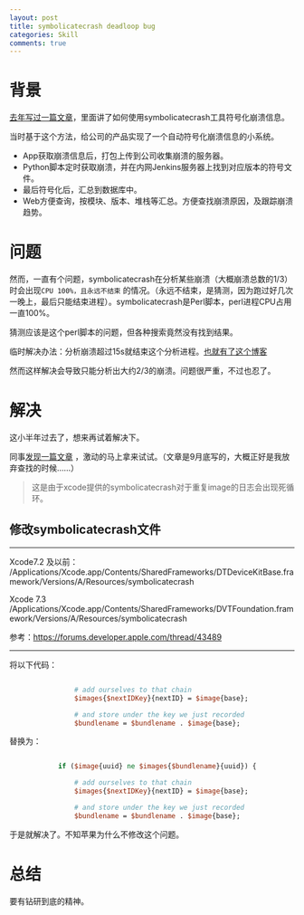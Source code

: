 ```yaml
---
layout: post
title: symbolicatecrash deadloop bug
categories: Skill
comments: true
---
```







# 背景

[去年写过一篇文章](
https://everettjf.github.io/2015/09/09/ios-plcrashreporter
)，里面讲了如何使用symbolicatecrash工具符号化崩溃信息。

当时基于这个方法，给公司的产品实现了一个自动符号化崩溃信息的小系统。

- App获取崩溃信息后，打包上传到公司收集崩溃的服务器。
- Python脚本定时获取崩溃，并在内网Jenkins服务器上找到对应版本的符号文件。
- 最后符号化后，汇总到数据库中。
- Web方便查询，按模块、版本、堆栈等汇总。方便查找崩溃原因，及跟踪崩溃趋势。
<!-- more -->

# 问题

然而，一直有个问题，symbolicatecrash在分析某些崩溃（大概崩溃总数的1/3）时会出现`CPU 100%，且永远不结束` 的情况。（永远不结束，是猜测，因为跑过好几次一晚上，最后只能结束进程）。symbolicatecrash是Perl脚本，perl进程CPU占用一直100%。

猜测应该是这个perl脚本的问题，但各种搜索竟然没有找到结果。

临时解决办法：分析崩溃超过15s就结束这个分析进程。[也就有了这个博客](https://everettjf.github.io/2016/01/29/python27-subprocess-timeout)

然而这样解决会导致只能分析出大约2/3的崩溃。问题很严重，不过也忍了。

# 解决

这小半年过去了，想来再试着解决下。

同事[发现一篇文章](http://blog.csdn.net/lucky_06/article/details/48805227
) ，激动的马上拿来试试。（文章是9月底写的，大概正好是我放弃查找的时候……）

> 这是由于xcode提供的symbolicatecrash对于重复image的日志会出现死循环。

## 修改symbolicatecrash文件

---

Xcode7.2 及以前：
/Applications/Xcode.app/Contents/SharedFrameworks/DTDeviceKitBase.framework/Versions/A/Resources/symbolicatecrash

Xcode 7.3
/Applications/Xcode.app/Contents/SharedFrameworks/DVTFoundation.framework/Versions/A/Resources/symbolicatecrash

参考：https://forums.developer.apple.com/thread/43489

---

将以下代码：

``` perl

                # add ourselves to that chain
                $images{$nextIDKey}{nextID} = $image{base};

                # and store under the key we just recorded
                $bundlename = $bundlename . $image{base};

```

替换为：

``` perl

            if ($image{uuid} ne $images{$bundlename}{uuid}) {

                # add ourselves to that chain
                $images{$nextIDKey}{nextID} = $image{base};

                # and store under the key we just recorded
                $bundlename = $bundlename . $image{base};
```


于是就解决了。不知苹果为什么不修改这个问题。       

# 总结

要有钻研到底的精神。
